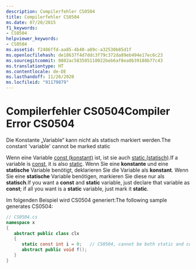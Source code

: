 ```yaml
---
description: Compilerfehler CS0504
title: Compilerfehler CS0504
ms.date: 07/20/2015
f1_keywords:
- CS0504
helpviewer_keywords:
- CS0504
ms.assetid: f2486ffd-aa85-4b40-a89c-a32530b85d1f
ms.openlocfilehash: de18637f4d7ddc3f79c372da89eb494e17ec6c23
ms.sourcegitcommit: 0802ac583585110022beb6af8ea0b39188b77c43
ms.translationtype: HT
ms.contentlocale: de-DE
ms.lasthandoff: 11/26/2020
ms.locfileid: "91179879"
---
```

# <a name="compiler-error-cs0504"></a><span data-ttu-id="5bf7c-103">Compilerfehler CS0504</span><span class="sxs-lookup"><span data-stu-id="5bf7c-103">Compiler Error CS0504</span></span>

<span data-ttu-id="5bf7c-104">Die Konstante „Variable“ kann nicht als statisch markiert werden.</span><span class="sxs-lookup"><span data-stu-id="5bf7c-104">The constant 'variable' cannot be marked static</span></span>  
  
 <span data-ttu-id="5bf7c-105">Wenn eine Variable [const (konstant)](../keywords/const.md) ist, ist sie auch [static (statisch)](../keywords/static.md).</span><span class="sxs-lookup"><span data-stu-id="5bf7c-105">If a variable is [const](../keywords/const.md), it is also [static](../keywords/static.md).</span></span> <span data-ttu-id="5bf7c-106">Wenn Sie eine **konstante** und eine **statische** Variable benötigt, deklarieren Sie die Variable als **konstant**. Wenn Sie eine **statische** Variable benötigen, markieren Sie diese nur als **statisch**.</span><span class="sxs-lookup"><span data-stu-id="5bf7c-106">If you want a **const** and **static** variable, just declare that variable as **const**; if all you want is a **static** variable, just mark it **static**.</span></span>  
  
 <span data-ttu-id="5bf7c-107">Im folgenden Beispiel wird CS0504 generiert:</span><span class="sxs-lookup"><span data-stu-id="5bf7c-107">The following sample generates CS0504:</span></span>  
  
```csharp  
// CS0504.cs  
namespace x  
{  
   abstract public class clx  
   {  
      static const int i = 0;   // CS0504, cannot be both static and const  
      abstract public void f();  
   }  
}  
```
